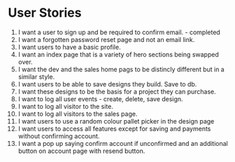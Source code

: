 # User Stories

1. I want a user to sign up and be required to confirm email. - completed
2. I want a forgotten password reset page and not an email link.
3. I want users to have a basic profile.
4. I want an index page that is a variety of hero sections being swapped over.
5. I want the dev and the sales home pags to be distincly different but in a similar style.
6. I want users to be able to save designs they build. Save to db.
7. I want these designs to be the basis for a project they can purchase.
8. I want to log all user events - create, delete, save design.
9. I want to log all visitor to the site.
10. I want to log all visitors to the sales page.
11. I want users to use a random colour pallet picker in the design page
12. I want users to access all features except for saving and payments without confirming account.
13. I want a pop up saying confirm account if unconfirmed and an additional button on account page with resend button.